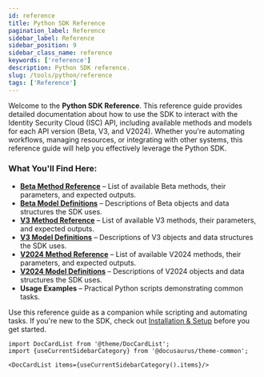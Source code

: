 ```yaml
---
id: reference
title: Python SDK Reference
pagination_label: Reference
sidebar_label: Reference
sidebar_position: 9
sidebar_class_name: reference
keywords: ['reference']
description: Python SDK reference.
slug: /tools/python/reference
tags: ['Reference']
---
```


Welcome to the **Python SDK Reference**. This reference guide provides detailed documentation about how to use the SDK to interact with the Identity Security Cloud (ISC) API, including available methods and models for each API version (Beta, V3, and V2024). Whether you're automating workflows, managing resources, or integrating with other systems, this reference guide will help you effectively leverage the Python SDK.

### What You'll Find Here:

- **[Beta Method Reference](/docs/tools/sdk/python/beta/methods)** – List of available Beta methods, their parameters, and expected outputs.
- **[Beta Model Definitions](/docs/tools/sdk/python/beta/models)** – Descriptions of Beta objects and data structures the SDK uses.
- **[V3 Method Reference](/docs/tools/sdk/python/v3/methods)** – List of available V3 methods, their parameters, and expected outputs.
- **[V3 Model Definitions](/docs/tools/sdk/python/v3/models)** – Descriptions of V3 objects and data structures the SDK uses.
- **[V2024 Method Reference](/docs/tools/sdk/python/v2024/methods)** – List of available V2024 methods, their parameters, and expected outputs.
- **[V2024 Model Definitions](/docs/tools/sdk/python/v2024/models)** – Descriptions of V2024 objects and data structures the SDK uses.
- **Usage Examples** – Practical Python scripts demonstrating common tasks.

Use this reference guide as a companion while scripting and automating tasks. If you're new to the SDK, check out [Installation & Setup](/docs/tools/sdk/python) before you get started.

```mdx-code-block
import DocCardList from '@theme/DocCardList';
import {useCurrentSidebarCategory} from '@docusaurus/theme-common';

<DocCardList items={useCurrentSidebarCategory().items}/>
```
